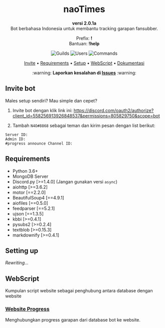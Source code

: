 <h1 align="center">
    naoTimes
</h1>
<p align="center"><b>versi 2.0.1a</b><br>Bot berbahasa Indonesia untuk membantu tracking garapan fansubber.</p>
<p align="center">Prefix: <b>!</b><br/>Bantuan: <b>!help</b></p>
<p align="center"><img src="https://img.shields.io/endpoint?url=https%3A%2F%2Fs.ihateani.me%2Fshield%2Fserver" data-origin="https://img.shields.io/endpoint?url=https%3A%2F%2Fs.ihateani.me%2Fshield%2Fserver" alt="Guilds"> <img src="https://img.shields.io/endpoint?url=https%3A%2F%2Fs.ihateani.me%2Fshield%2Fpengguna" data-origin="https://img.shields.io/endpoint?url=https%3A%2F%2Fs.ihateani.me%2Fshield%2Fpengguna" alt="Users"> <img src="https://img.shields.io/endpoint?url=https%3A%2F%2Fs.ihateani.me%2Fshield%2Fperintah" data-origin="https://img.shields.io/endpoint?url=https%3A%2F%2Fs.ihateani.me%2Fshield%2Fperintah" alt="Commands"></p>

<p align="center">
    <a href="#invite-bot">Invite</a> •
    <a href="#requirements">Requirements</a> •
    <a href="#setting-up">Setup</a> •
    <a href="#webscript">WebScript</a> •
    <a href="https://naotimes.n4o.xyz">Dokumentasi</a>
</p>

<p align="center">:warning: <b>Laporkan kesalahan di <a href="https://github.com/noaione/naoTimes/issues">Issues</a></b> :warning:</p>

## Invite bot
Males setup sendiri? Mau simple dan cepet?

1. Invite bot dengan klik link ini: https://discord.com/oauth2/authorize?client_id=558256913926848537&permissions=805829750&scope=bot

2. Tambah `N4O#8868` sebagai teman dan kirim pesan dengan list berikut:
```
Server ID: 
Admin ID:
#progress announce Channel ID:
```

## Requirements
- Python 3.6+
- MongoDB Server
- Discord.py [>=1.4.0] (Jangan gunakan versi `async`)
- aiohttp [>=3.6.2]
- motor [==2.2.0]
- BeautifulSoup4 [==4.9.1]
- aiofiles [==0.5.0]
- feedparser [==5.2.1]
- ujson [==1.3.5]
- kbbi [>=0.4.1]
- pysubs2 [>=0.2.4]
- textblob [>=0.15.3]
- markdownify [>=0.4.1]

## Setting up
*Rewriting...*

## WebScript
Kumpulan script website sebagai penghubung antara database dengan website

### [Website Progress](webscript/Website_Progress.md)
Menghubungkan progress garapan dari database bot ke website.
